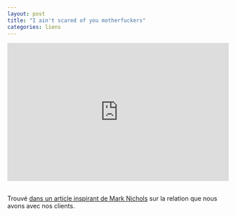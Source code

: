 ```yaml
---
layout: post
title: "I ain't scared of you motherfuckers"
categories: liens
---
```


<style>.embed-container { position: relative; padding-bottom: 56.25%; padding-top: 30px; height: 0; overflow: hidden; max-width: 100%; height: auto; } .embed-container iframe, .embed-container object, .embed-container embed { position: absolute; top: 0; left: 0; width: 100%; height: 100%; }</style><div class='embed-container'><iframe src='https://www.dailymotion.com/embed/video/x2pd7e' frameborder='0' webkitAllowFullScreen mozallowfullscreen allowFullScreen></iframe></div>

<br>

Trouvé [dans un article inspirant de Mark Nichols][1] sur la relation que nous avons avec nos clients.

[1]: https://medium.com/what-i-learned-building/e9f11413b7b2